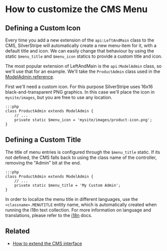 # How to customize the CMS Menu #

## Defining a Custom Icon ##

Every time you add a new extension of the `api:LeftAndMain` class to the CMS, SilverStripe will automatically create a new menu-item for it, with a default title and icon.
We can easily change that behaviour by using the static `$menu_title` and `$menu_icon` statics to
provide a custom title and icon.

The most popular extension of LeftAndMain is the `api:ModelAdmin` class, so we'll use that for an example. 
We'll take the `ProductAdmin` class used in the [ModelAdmin reference](../reference/modeladmin#setup).

First we'll need a custom icon. For this purpose SilverStripe uses 16x16 black-and-transparent PNG graphics.
In this case we'll place the icon in `mysite/images`, but you are free to use any location.

	:::php
	class ProductAdmin extends ModelAdmin {
		// ...
		private static $menu_icon = 'mysite/images/product-icon.png'; 
	}

## Defining a Custom Title ##

The title of menu entries is configured through the `$menu_title` static.
If its not defined, the CMS falls back to using the class name of the controller,
removing the "Admin" bit at the end.

	:::php
	class ProductAdmin extends ModelAdmin {
		// ...
		private static $menu_title = 'My Custom Admin'; 
	}
 
In order to localize the menu title in different languages, use the `<classname>.MENUTITLE`
entity name, which is automatically created when running the i18n text collection.
For more information on language and translations, please refer to the [i18n](../reference/ii8n) docs.
	
## Related

 * [How to extend the CMS interface](extend-cms-interface)